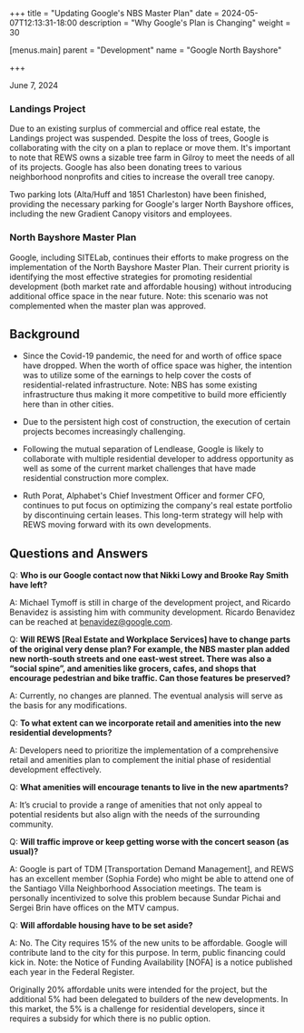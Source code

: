 +++
title = "Updating Google's NBS Master Plan"
date = 2024-05-07T12:13:31-18:00
description = "Why Google's Plan is Changing"
weight = 30

[menus.main]
    parent = "Development"
    name = "Google North Bayshore"

+++

June 7, 2024

### Landings Project

Due to an existing surplus of commercial and office real estate, the Landings project was suspended. Despite the loss of trees, Google is collaborating with the city on a plan to replace or move them. It's important to note that REWS owns a sizable tree farm in Gilroy to meet the needs of all of its projects. Google has also been donating trees to various neighborhood nonprofits and cities to increase the overall tree canopy.

Two parking lots (Alta/Huff and 1851 Charleston) have been finished, providing the necessary parking for Google's larger North Bayshore offices, including the new Gradient Canopy visitors and employees.

### North Bayshore Master Plan

Google, including SITELab, continues their efforts to make progress on the implementation of the North Bayshore Master Plan. Their current priority is identifying the most effective strategies for promoting residential development (both market rate and affordable housing) without introducing additional office space in the near future. Note: this scenario was not complemented when the master plan was approved.

## Background

- Since the Covid-19 pandemic, the need for and worth of office space have dropped. When the worth of office space was higher, the intention was to utilize some of the earnings to help cover the costs of residential-related infrastructure. Note: NBS has some existing infrastructure thus making it more competitive to build more efficiently here than in other cities.

- Due to the persistent high cost of construction, the execution of certain projects becomes increasingly challenging.

- Following the mutual separation of Lendlease, Google is likely to collaborate with multiple residential developer to address opportunity as well as some of the current market challenges that have made residential construction more complex.

- Ruth Porat, Alphabet's Chief Investment Officer and former CFO, continues to put focus on optimizing the company's real estate portfolio by discontinuing certain leases. This long-term strategy will help with REWS moving forward with its own developments.

## Questions and Answers

Q: **Who is our Google contact now that Nikki Lowy and Brooke Ray Smith have left?**

A: Michael Tymoff is still in charge of the development project, and Ricardo Benavidez is assisting him with community development. Ricardo Benavidez can be reached at benavidez@google.com.

Q: **Will REWS [Real Estate and Workplace Services] have to change parts of the original very dense plan? For example, the NBS master plan added new north-south streets and one east-west street. There was also a “social spine”, and amenities like grocers, cafes, and shops that encourage pedestrian and bike traffic. Can those features be preserved?**

A: Currently, no changes are planned. The eventual analysis will serve as the basis for any modifications.

Q: **To what extent can we incorporate retail and amenities into the new residential developments?**

A: Developers need to prioritize the implementation of a comprehensive retail and amenities plan to complement the initial phase of residential development effectively.

Q: **What amenities will encourage tenants to live in the new apartments?**

A: It’s crucial to provide a range of amenities that not only appeal to potential residents but also align with the needs of the surrounding community.

Q: **Will traffic improve or keep getting worse with the concert season (as usual)?**

A: Google is part of TDM [Transportation Demand Management], and REWS has an excellent member (Sophia Forde) who might be able to attend one of the Santiago Villa Neighborhood Association meetings. The team is personally incentivized to solve this problem because Sundar Pichai and Sergei Brin have offices on the MTV campus.

Q: **Will affordable housing have to be set aside?**

A: No. The City requires 15% of the new units to be affordable. Google will contribute land to the city for this purpose. In term, public financing could kick in. Note: the Notice of Funding Availability [NOFA] is a notice published each year in the Federal Register.

Originally 20% affordable units were intended for the project, but the additional 5% had been delegated to builders of the new developments. In this market, the 5% is a challenge for residential developers, since it requires a subsidy for which there is no public option.
